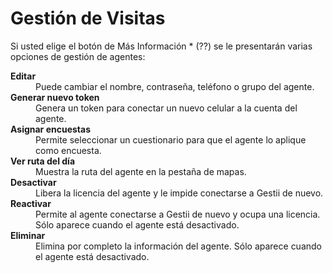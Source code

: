 # Gestión de Visitas

Si usted elige el botón de Más Información * (??) se le presentarán varias opciones
de gestión de agentes:

<dl>
  <dt><strong>Editar</strong></dt>
  <dd>Puede cambiar el nombre, contraseña, teléfono o grupo del agente.</dd>
  <dt><strong>Generar nuevo token</strong></dt>
  <dd>Genera un token para conectar un nuevo celular a la cuenta del agente.</dd>
  <dt><strong>Asignar encuestas</strong></dt>
  <dd>Permite seleccionar un cuestionario para que el agente lo aplique como encuesta.</dd>
  <dt><strong>Ver ruta del día</strong></dt>
  <dd>Muestra la ruta del agente en la pestaña de mapas.</dd>
  <dt><strong>Desactivar</strong></dt>
  <dd>Libera la licencia del agente y le impide conectarse a Gestii de nuevo.</dd>
  <dt><strong>Reactivar</strong></dt>
  <dd>Permite al agente conectarse a Gestii de nuevo y ocupa una licencia. Sólo aparece cuando el agente está desactivado.</dd>
  <dt><strong>Eliminar</strong></dt>
  <dd>Elimina por completo la información del agente. Sólo aparece cuando el agente está desactivado.</dd>
</dl>

